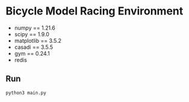 # Bicycle Model Racing Environment

- numpy == 1.21.6
- scipy == 1.9.0
- matplotlib == 3.5.2
- casadi == 3.5.5
- gym == 0.24.1
- redis

## Run
```
python3 main.py
```
